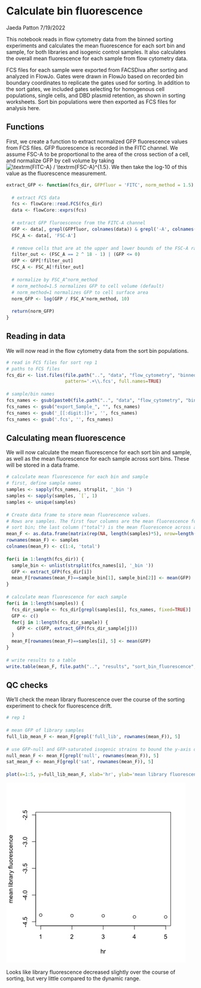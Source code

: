 Calculate bin fluorescence
================
Jaeda Patton
7/19/2022

This notebook reads in flow cytometry data from the binned sorting
experiments and calculates the mean fluorescence for each sort bin and
sample, for both libraries and isogenic control samples. It also
calculates the overall mean fluorescence for each sample from flow
cytometry data.

FCS files for each sample were exported from FACSDiva after sorting and
analyzed in FlowJo. Gates were drawn in FlowJo based on recorded bin
boundary coordinates to replicate the gates used for sorting. In
addition to the sort gates, we included gates selecting for homogenous
cell populations, single cells, and DBD plasmid retention, as shown in
sorting worksheets. Sort bin populations were then exported as FCS files
for analysis here.

## Functions

First, we create a function to extract normalized GFP fluorescence
values from FCS files. GFP fluorescence is recorded in the FITC channel.
We assume FSC-A to be proportional to the area of the cross section of a
cell, and normalize GFP by cell volume by taking ![\\textrm{FITC-A} /
\\textrm{FSC-A}^{1.5}](https://latex.codecogs.com/png.image?%5Cdpi%7B110%7D&space;%5Cbg_white&space;%5Ctextrm%7BFITC-A%7D%20%2F%20%5Ctextrm%7BFSC-A%7D%5E%7B1.5%7D
"\\textrm{FITC-A} / \\textrm{FSC-A}^{1.5}"). We then take the log-10 of
this value as the fluorescence measurement.

``` r
extract_GFP <- function(fcs_dir, GFPfluor = 'FITC', norm_method = 1.5) {
  
  # extract FCS data
  fcs <- flowCore::read.FCS(fcs_dir)
  data <- flowCore::exprs(fcs)
  
  # extract GFP fluroescence from the FITC-A channel
  GFP <- data[, grepl(GFPfluor, colnames(data)) & grepl('-A', colnames(data))]
  FSC_A <- data[, 'FSC-A']
  
  # remove cells that are at the upper and lower bounds of the FSC-A range
  filter_out <- (FSC_A == 2 ^ 18 - 1) | (GFP <= 0)
  GFP <- GFP[!filter_out]
  FSC_A <- FSC_A[!filter_out]
  
  # normalize by FSC_A^norm_method
  # norm_method=1.5 normalizes GFP to cell volume (default)
  # norm_method=1 normalizes GFP to cell surface area
  norm_GFP <- log(GFP / FSC_A^norm_method, 10)
  
  return(norm_GFP)
}
```

## Reading in data

We will now read in the flow cytometry data from the sort bin
populations.

``` r
# read in FCS files for sort rep 1
# paths to FCS files
fcs_dir <- list.files(file.path("..", "data", "flow_cytometry", "binned_sort_rep1"), 
                      pattern='.+\\.fcs', full.names=TRUE)

# sample/bin names
fcs_names <- gsub(paste0(file.path("..", "data", "flow_cytometry", "binned_sort_rep1"), "[/\\\\]"), "", fcs_dir)
fcs_names <- gsub("export_Sample_", "", fcs_names)
fcs_names <- gsub('_[[:digit:]]+', '', fcs_names)
fcs_names <- gsub('.fcs', '', fcs_names)
```

## Calculating mean fluorescence

We will now calculate the mean fluorescence for each sort bin and
sample, as well as the mean fluorescence for each sample across sort
bins. These will be stored in a data frame.

``` r
# calculate mean fluorescence for each bin and sample
# first, define sample names
samples <- sapply(fcs_names, strsplit, '_bin ')
samples <- sapply(samples, `[`, 1)
samples <- unique(samples)

# Create data frame to store mean fluorescence values.
# Rows are samples. The first four columns are the mean fluorescence for each
# sort bin; the last column ("total") is the mean fluorescence across all sort bins.
mean_F <- as.data.frame(matrix(rep(NA, length(samples)*5), nrow=length(samples), ncol=5))
rownames(mean_F) <- samples
colnames(mean_F) <- c(1:4, 'total')

for(i in 1:length(fcs_dir)) {
  sample_bin <- unlist(strsplit(fcs_names[i], '_bin '))
  GFP <- extract_GFP(fcs_dir[i])
  mean_F[rownames(mean_F)==sample_bin[1], sample_bin[2]] <- mean(GFP)
}

# calculate mean fluorescence for each sample
for(i in 1:length(samples)) {
  fcs_dir_sample <- fcs_dir[grepl(samples[i], fcs_names, fixed=TRUE)]
  GFP <- c()
  for(j in 1:length(fcs_dir_sample)) {
    GFP <- c(GFP, extract_GFP(fcs_dir_sample[j]))
  }
  mean_F[rownames(mean_F)==samples[i], 5] <- mean(GFP)
}

# write results to a table
write.table(mean_F, file.path("..", "results", "sort_bin_fluorescence", "binned_sort_rep_1_FACS_fluorescence.txt"), sep='\t')
```

## QC checks

We’ll check the mean library fluorescence over the course of the sorting
experiment to check for fluorescence drift.

``` r
# rep 1

# mean GFP of library samples
full_lib_mean_F <- mean_F[grepl('full_lib', rownames(mean_F)), 5]

# use GFP-null and GFP-saturated isogenic strains to bound the y-axis of the plot
null_mean_F <- mean_F[grepl('null', rownames(mean_F)), 5]
sat_mean_F <- mean_F[grepl('sat', rownames(mean_F)), 5]

plot(x=1:5, y=full_lib_mean_F, xlab='hr', ylab='mean library fluorescence', ylim=c(null_mean_F, sat_mean_F))
```

![](calculate_bin_fluorescence_files/figure-gfm/unnamed-chunk-4-1.png)<!-- -->

Looks like library fluorescence decreased slightly over the course of
sorting, but very little compared to the dynamic range.
